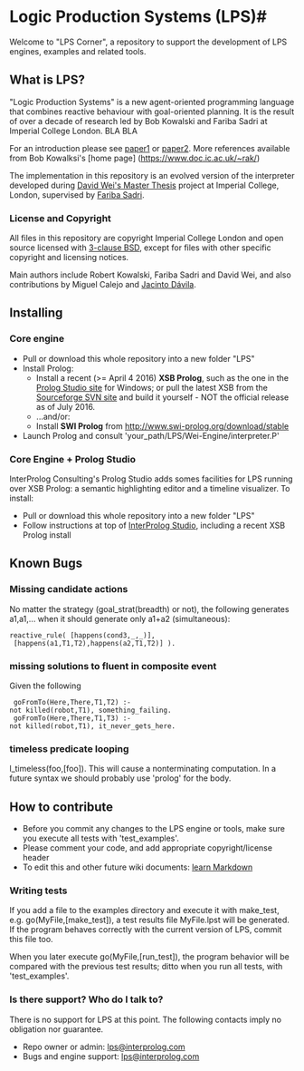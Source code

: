 # Logic Production Systems (LPS)#
Welcome to "LPS Corner", a repository to support the development of LPS engines, examples and related tools.
## What is LPS? ##
"Logic Production Systems" is a new agent-oriented programming language that combines reactive behaviour with goal-oriented planning. It is the result of over a decade of research led by Bob Kowalski and Fariba Sadri at Imperial College London.  BLA BLA 

For an introduction please see [paper1](URL1) or [paper2](URL2). More references available from Bob Kowalksi's [home page] (https://www.doc.ic.ac.uk/~rak/)

The implementation in this repository is an evolved version of the interpreter developed during [David Wei's Master Thesis](URL?) project at Imperial College, London, supervised by [Fariba Sadri](https://www.doc.ic.ac.uk/~fs/).

### License and Copyright ###
All files in this repository are copyright Imperial College London and open source licensed with [3-clause BSD](https://opensource.org/licenses/BSD-3-Clause), except for files with other specific copyright and licensing notices.

Main authors include Robert Kowalski, Fariba Sadri and David Wei, and also contributions by Miguel Calejo and [Jacinto Dávila](http://webdelprofesor.ula.ve/ingenieria/jacinto).

## Installing ##
### Core engine ###

* Pull or download this whole repository into a new folder "LPS"
* Install Prolog:
    * Install a recent (>= April 4 2016) **XSB Prolog**, such as the one in the [Prolog Studio site](http://interprolog.com/wiki/index.php?title=Studio_Download_and_installation#Installing_XSB_Prolog) for Windows; or pull the latest XSB from the [Sourceforge SVN site](https://sourceforge.net/p/xsb/src/HEAD/tree/trunk/XSB/) and build it yourself - NOT the official release as of July 2016.
    * ...and/or:
    * Install **SWI Prolog** from http://www.swi-prolog.org/download/stable
* Launch Prolog and consult 'your_path/LPS/Wei-Engine/interpreter.P'

### Core Engine + Prolog Studio ###
InterProlog Consulting's Prolog Studio adds somes facilities for LPS running over XSB Prolog: a semantic highlighting editor and a timeline visualizer. 
To install:

* Pull or download this whole repository into a new folder "LPS"
* Follow instructions at top of [InterProlog Studio](http://interprolog.com/wiki/index.php?title=Studio_Download_and_installation), including a recent XSB Prolog install

## Known Bugs
### Missing candidate actions
No matter the strategy (goal_strat(breadth) or not), the following generates a1,a1,... when it should generate only a1+a2 (simultaneous):

	reactive_rule( [happens(cond3,_,_)],
	 [happens(a1,T1,T2),happens(a2,T1,T2)] ).
### missing solutions to fluent in composite event
Given the following

	 goFromTo(Here,There,T1,T2) :- 
	not killed(robot,T1), something_failing.
	 goFromTo(Here,There,T1,T3) :- 
	not killed(robot,T1), it_never_gets_here.


### timeless predicate looping
l_timeless(foo,[foo]).
This will cause a nonterminating computation. In a future syntax we should probably use 'prolog' for the body.

## How to contribute ##
* Before you commit any changes to the LPS engine or tools, make sure you execute all tests with 'test_examples'.
* Please comment your code, and add appropriate copyright/license header
* To edit this and other future wiki documents: [learn Markdown](https://bitbucket.org/tutorials/markdowndemo)

### Writing tests ###
If you add a file to the examples directory and execute it with make_test, e.g. go(MyFile,[make_test]), a test results file MyFile.lpst will be generated. If the program behaves correctly with the current version of LPS, commit this file too. 

When you later execute go(MyFile,[run_test]), the program behavior will be compared with the previous test results; ditto when you run all tests, with 'test_examples'.

### Is there support? Who do I talk to? ###
There is no support for LPS at this point. The following contacts imply no obligation nor guarantee.

* Repo owner or admin: lps@interprolog.com
* Bugs and engine support: lps@interprolog.com